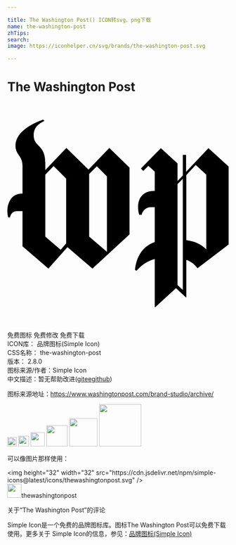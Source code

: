 ```yaml
---

title: The Washington Post() ICON转svg、png下载
name: the-washington-post
zhTips: 
search: 
image: https://iconhelper.cn/svg/brands/the-washington-post.svg

---
```


# The Washington Post  <small style="font-size: 60%;font-weight: 100"></small>

<div id="svg" class="svg-wrap">
<svg role="img" viewBox="0 0 24 24" xmlns="http://www.w3.org/2000/svg"><title>The Washington Post icon</title><path d="M24 15.366V6.922l-2.188-1.998-2.426 2.569V5.66h-.357v2.236l-.571.595V6.589L16.65 4.924l-2.164 2.212.261.261.547-.547.69.619v2.093h-.119c-1.046 0-1.689.714-1.689 1.689 0 .5.072.737.143.904h.238a1.033 1.033 0 011.023-.833h.404v3.782c-1.26.428-1.998 1.522-2.14 3.02l.166.096c.57-.69 1.308-1.118 1.974-1.284v5.209l.048.023 2.26-2.069 1.07 1 .047-.025v-4.043c.476.142.904.475 1.213.904zm-2.426.523c-.571-.57-1.26-.88-2.165-.999V7.85l1.023-1.095 1.142 1.047zm-2.545 4.4l-.571-.523V8.825l.57-.571zm-5.78-6.017V7.04L11.06 4.9 8.8 7.255 6.399 4.9 4.115 7.302v-.785c0-2.021-1.26-1.688-1.26-2.997 0-.832.523-1.237 1.165-1.546l-.143-.142C1.927 2.522.88 3.544.88 4.662c0 1 .761 1.047.761 2.212v2.973C.214 9.847 0 11.18 0 11.703c0 .309.048.594.095.737h.19c.072-.404.31-.69.81-.69h.546v3.806l2.807 2.426 2.07-2.33 2.71 2.33zm-2.45 1.879l-1.927-1.642V7.73l.833-.832 1.094 1.094zm-4.424-.904l-.595.69-1.665-1.428V7.802l.904-.928L6.375 8.23Z"/></svg>
</div>
<detail full-name='the-washington-post'></detail>

<div class="detail-page">
<p>
<span><span class="badge-success badge">免费图标</span> <span class="badge-success badge">免费修改</span>  <span class="badge-success badge">免费下载</span> </span>
<br/>
<span>
ICON库：
<span class="badge-secondary badge">品牌图标(Simple Icon)</span> 
</span>
<br/>
<span>
CSS名称：
<span class="badge-secondary badge">the-washington-post</span> 
</span>

<br/>
<span>
版本：
<span class="badge-secondary badge">2.8.0</span> 
</span>
<br/>
<span>图标来源/作者：<span class="badge-light badge">Simple Icon</span></span> 
<br/>
<span class="zh-detail">中文描述：暂无<span class="help-link"><span>帮助改进</span>(<a href="https://gitee.com/liuwave/icon-helper/edit/master/json/brands/the-washington-post.json" target="_blank" rel="noopener noreferrer">gitee</a><a href="https://github.com/liuwave/icon-helper/edit/master/json/brands/the-washington-post.json" target="_blank" rel="noopener noreferrer">github</a></span>)</span><br/>
</p>
</div><div class="description description alert alert-light"><p>图标来源地址：<a href="https://www.washingtonpost.com/brand-studio/archive/" target="_blank" rel="noopener noreferrer">https://www.washingtonpost.com/brand-studio/archive/</a></p></div>
<div class="alert alert-dark">
<img height="21" width="21" src="https://cdn.jsdelivr.net/npm/simple-icons@latest/icons/thewashingtonpost.svg" />
<img height="24" width="24" src="https://cdn.jsdelivr.net/npm/simple-icons@latest/icons/thewashingtonpost.svg" />
<img height="32" width="32" src="https://cdn.jsdelivr.net/npm/simple-icons@latest/icons/thewashingtonpost.svg" />
<img height="48" width="48" src="https://cdn.jsdelivr.net/npm/simple-icons@latest/icons/thewashingtonpost.svg" />
<img height="64" width="64" src="https://cdn.jsdelivr.net/npm/simple-icons@latest/icons/thewashingtonpost.svg" />
<img height="96" width="96" src="https://cdn.jsdelivr.net/npm/simple-icons@latest/icons/thewashingtonpost.svg" />

</div>
<div>
  <p>可以像图片那样使用：    
  </p>
  <div class="alert alert-primary" style="font-size: 14px">
    &lt;img height="32" width="32" src="https://cdn.jsdelivr.net/npm/simple-icons@latest/icons/thewashingtonpost.svg" /&gt;
    <copy-btn content='<img height="32" width="32" src="https://cdn.jsdelivr.net/npm/simple-icons@latest/icons/thewashingtonpost.svg" />'></copy-btn>
  </div>
  <div class="alert alert-secondary">
    <img height="32" width="32" src="https://cdn.jsdelivr.net/npm/simple-icons@latest/icons/thewashingtonpost.svg" />thewashingtonpost
    <copy-btn content="thewashingtonpost" btn-title="复制图标名称"></copy-btn>
  </div>
</div>

<Vssue title="关于“The Washington Post”的评论" >关于“The Washington Post”的评论</Vssue>


<div><p>Simple Icon是一个免费的品牌图标库。图标The Washington Post可以免费下载使用。更多关于  Simple Icon的信息，参见：<a target="_blank" href="https://iconhelper.cn/brands.html">品牌图标(Simple Icon)</a>
</p></div>
